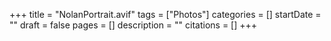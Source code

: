+++
title = "NolanPortrait.avif"
tags = ["Photos"]
categories = []
startDate = ""
draft = false
pages = []
description = ""
citations = []
+++
